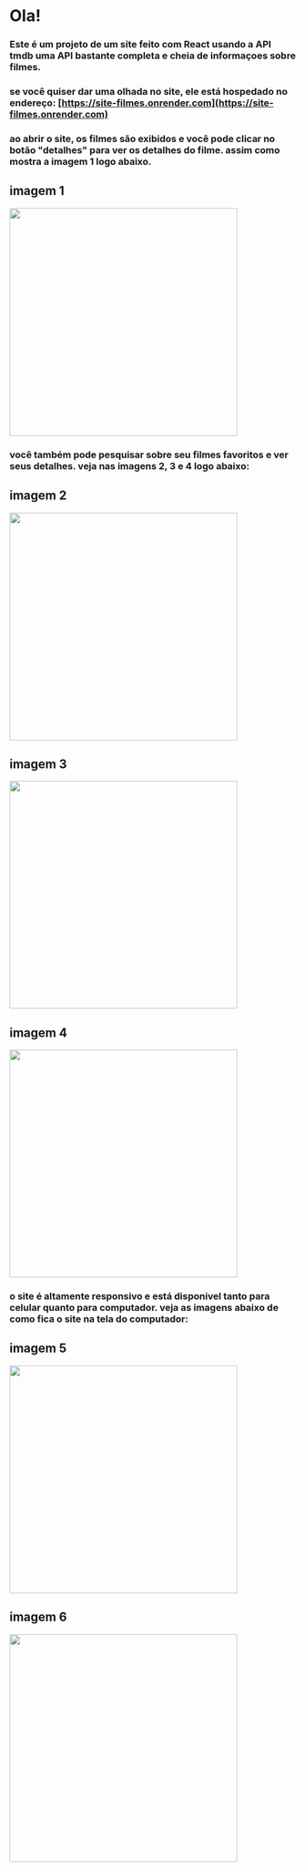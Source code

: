# Ola!
### Este é um projeto de um site feito com React usando a API tmdb uma API bastante completa e cheia de informaçoes sobre filmes.

### se você quiser dar uma olhada no site, ele está hospedado no endereço: [https://site-filmes.onrender.com](https://site-filmes.onrender.com)

### ao abrir o site, os filmes são exibidos e você pode clicar no botão "detalhes" para ver os detalhes do filme. assim como mostra a imagem 1 logo abaixo.

## imagem 1
<img src="https://github.com/Emanoellima-dev/Site-Filmes/blob/main/imagens/imagem1.jpg" width="400" />

### você também pode pesquisar sobre seu filmes favoritos e ver seus detalhes. veja nas imagens 2, 3 e 4 logo abaixo:

## imagem 2
<img
src="https://github.com/Emanoellima-dev/Site-Filmes/blob/main/imagens/imagem2.jpg" width="400" />

## imagem 3
<img
src="https://github.com/Emanoellima-dev/Site-Filmes/blob/main/imagens/imagem3.jpg" width="400" />

## imagem 4
<img
src="https://github.com/Emanoellima-dev/Site-Filmes/blob/main/imagens/imagem4.jpg" width="400" />

### o site é altamente responsivo e está disponivel tanto para celular quanto para computador. veja as imagens abaixo de como fica o site na tela do computador:

## imagem 5
<img
src="https://github.com/Emanoellima-dev/Site-Filmes/blob/main/imagens/imagem5.jpg" width="400" />

## imagem 6
<img src="https://github.com/Emanoellima-dev/Site-Filmes/blob/main/imagens/imagem6.jpg" width="400" />

